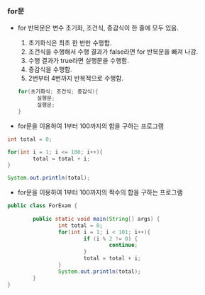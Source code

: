 ### for문

- for 반복문은 변수 초기화, 조건식, 증감식이 한 줄에 모두 있음.

  1. 초기화식은 최초 한 번만 수행함.
  2. 조건식을 수행해서 수행 결과가 false라면 for 반복문을 빠져 나감.
  3. 수행 결과가 true라면 실행문을 수행함.
  4. 증감식을 수행함.
  5. 2번부터 4번까지 반복적으로 수행함.

  ```java
  for(초기화식; 조건식; 증감식){
  		실행문;
  		실행문;
  }
  ```

- for문을 이용하여 1부터 100까지의 합을 구하는 프로그램

```java
int total = 0;

for(int i = 1; i <= 100; i++){
		total = total + i;
}

System.out.println(total);
```

- for문을 이용하여 1부터 100까지의 짝수의 합을 구하는 프로그램

```java
public class ForExam {
		
		public static void main(String[] args) {
				int total = 0;
				for(int i = 1; i < 101; i++){
						if (i % 2 != 0) {
								continue;
						}
						total = total + i;
				}
				System.out.println(total);
		}
}
```